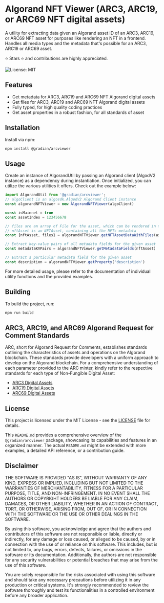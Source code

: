 # Algorand NFT Viewer (ARC3, ARC19, or ARC69 NFT digital assets)

A utility for extracting data given an Algorand asset ID of an ARC3, ARC19, or ARC69 NFT asset for purposes like rendering an NFT in a frontend. Handles all media types and the metadata that's possible for an ARC3, ARC19 or ARC69 asset.


⭐ Stars ⭐ and contributions are highly appreciated.

![License: MIT](https://img.shields.io/badge/License-MIT-yellow.svg)

## Features

- Get metadata for ARC3, ARC19 and ARC69 NFT Algorand digital assets
- Get files for ARC3, ARC19 and ARC69 NFT Algorand digital assets
- Fully typed, for high quality coding practices
- Get asset properties in a robust fashion, for all standards of asset

## Installation

Install via npm:

```bash
npm install @gradian/arcviewer
```

## Usage

Create an instance of AlgorandUtil by passing an Algorand client (AlgodV2 instance) as a dependency during instantiation. Once initialized, you can utilize the various utilities it offers. Check out the example below:

```javascript
import AlgorandUtil from '@gradian/arcviewer';
// algoClient is an algosdk.AlgodV2 Algorand Client instance
const algorandNFTViewer = new AlgorandNFTViewer(algoClient)

const isMainnet = true
const assetIndex = 123456678

// files are an array of File for the asset, which can be rendered in the Frontend
// nftAsset is an NFTAsset, containing all the NFTs metadata
const {nftAsset, files} = algorandNFTViewer.getNFTAssetDataWithFiles(assetIndex, isMainnet)

// Extract key-value pairs of all metadata fields for the given asset
const metadataKVPairs = algorandNFTViewer.getMetadataFields(nftAsset)

// Extract a particular metadata field for the given asset
const description = algorandNFTViewer.getProperty('description')
```

For more detailed usage, please refer to the documentation of individual utility functions and the provided examples.

## Building

To build the project, run:

```bash
npm run build
```

## ARC3, ARC19, and ARC69 Algorand Request for Comment Standards

ARC, short for Algorand Request for Comments, establishes standards outlining the characteristics of assets and operations on the Algorand blockchain. These standards provide developers with a uniform approach to develop on the Algorand blockchain. For a comprehensive understanding of each parameter provided to the ARC minter, kindly refer to the respective standards for each type of Non-Fungible Digital Asset:

- [ARC3 Digital Assets](https://github.com/algorandfoundation/ARCs/blob/main/ARCs/arc-0003.md)
- [ARC19 Digital Assets](https://github.com/algorandfoundation/ARCs/blob/main/ARCs/arc-0019.md)
- [ARC69 Digital Assets](https://github.com/algorandfoundation/ARCs/blob/main/ARCs/arc-0069.md)

## License

This project is licensed under the MIT License - see the [LICENSE](./LICENSE) file for details.


This `README.md` provides a comprehensive overview of the `@gradian/arcviewer` package, showcasing its capabilities and features in an organized manner. The actual `README.md` might be extended with more examples, a detailed API reference, or a contribution guide.

## Disclaimer

THE SOFTWARE IS PROVIDED "AS IS", WITHOUT WARRANTY OF ANY KIND, EXPRESS OR IMPLIED, INCLUDING BUT NOT LIMITED TO THE WARRANTIES OF MERCHANTABILITY, FITNESS FOR A PARTICULAR PURPOSE, TITLE, AND NON-INFRINGEMENT. IN NO EVENT SHALL THE AUTHORS OR COPYRIGHT HOLDERS BE LIABLE FOR ANY CLAIM, DAMAGES, OR OTHER LIABILITY, WHETHER IN AN ACTION OF CONTRACT, TORT, OR OTHERWISE, ARISING FROM, OUT OF, OR IN CONNECTION WITH THE SOFTWARE OR THE USE OR OTHER DEALINGS IN THE SOFTWARE.

By using this software, you acknowledge and agree that the authors and contributors of this software are not responsible or liable, directly or indirectly, for any damage or loss caused, or alleged to be caused, by or in connection with the use of or reliance on this software. This includes, but is not limited to, any bugs, errors, defects, failures, or omissions in the software or its documentation. Additionally, the authors are not responsible for any security vulnerabilities or potential breaches that may arise from the use of this software.

You are solely responsible for the risks associated with using this software and should take any necessary precautions before utilizing it in any production or critical systems. It's strongly recommended to review the software thoroughly and test its functionalities in a controlled environment before any broader application.
